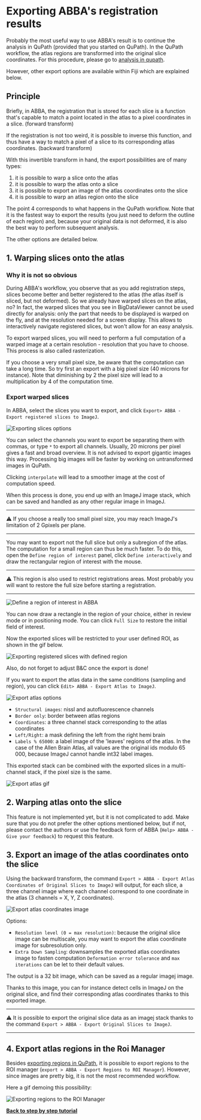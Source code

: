 # Exporting ABBA's registration results

Probably the most useful way to use ABBA's result is to continue the analysis in QuPath (provided that you started on QuPath). In the QuPath workflow, the atlas regions are transformed into the original slice coordinates. For this procedure, please go to [analysis in qupath](qupath_analysis.md).

However, other export options are available within Fiji which are explained below.

## Principle

Briefly, in ABBA, the registration that is stored for each slice is a function that's capable to match a point located in the atlas to a pixel coordinates in a slice. (forward transform)

If the registration is not too weird, it is possible to inverse this function, and thus have a way to match a pixel of a slice to its corresponding atlas coordinates. (backward transform)

With this invertible transform in hand, the export possibilities are of many types:

1. it is possible to warp a slice onto the atlas
2. it is possible to warp the atlas onto a slice
3. it is possible to export an image of the atlas coordinates onto the slice
4. it is possible to warp an atlas region onto the slice

The point 4 corresponds to what happens in the QuPath workflow. Note that it is the fastest way to export the results (you just need to deform the outline of each region) and, because your original data is not deformed, it is also the best way to perform subsequent analysis.

The other options are detailed below.

## 1. Warping slices onto the atlas

### Why it is not so obvious

During ABBA's workflow, you observe that as you add registration steps, slices become better and better registered to the atlas (the atlas itself is sliced, but not deformed). So we already have warped slices on the atlas, no? In fact, the warped slices that you see in BigDataViewer cannot be used directly for analysis: only the part that needs to be displayed is warped on the fly, and at the resolution needed for a screen display. This allows to interactively navigate registered slices, but won't allow for an easy analysis.

To export warped slices, you will need to perform a full computation of a warped image at a certain resolution - resolution that you have to choose. This process is also called rasterization.

If you choose a very small pixel size, be aware that the computation can take a long time. So try first an export with a big pixel size (40 microns for instance). Note that diminishing by 2 the pixel size will lead to a multiplication by 4 of the computation time.

### Export warped slices

In ABBA, select the slices you want to export, and click `Export> ABBA - Export registered slices to ImageJ`. 

![Exporting slices options](assets/img/fiji_export_registered_slices_imagej.png)

You can select the channels you want to export be separating them with commas, or type `*` to export all channels. Usually, 20 microns per pixel gives a fast and broad overview. It is not advised to export gigantic images this way. Processing big images will be faster by working on untransformed images in QuPath.

Clicking `interpolate` will lead to a smoother image at the cost of computation speed.

When this process is done, you end up with an ImageJ image stack, which can be saved and handled as any other regular image in ImageJ.

---

:warning: If you choose a really too small pixel size, you may reach ImageJ's limitation of 2 Gpixels per plane.

---

You may want to export not the full slice but only a subregion of the atlas. The computation for a small region can thus be much faster. To do this, open the `Define region of interest` panel, click `Define interactively` and draw the rectangular region of interest with the mouse. 

---

:warning: This region is also used to restrict registrations areas. Most probably you will want to restore the full size before starting a registration.

---

![Define a region of interest in ABBA](assets/img/fiji_define_ROI.png)


You can now draw a rectangle in the region of your choice, either in review mode or in positioning mode. You can click `Full Size` to restore the initial field of interest.

Now the exported slices will be restricted to your user defined ROI, as shown in the gif below.

![Exporting registered slices with defined region](assets/gif/fiji_export_registered_slices.gif)

Also, do not forget to adjust B&C once the export is done!

If you want to export the atlas data in the same conditions (sampling and region), you can click `Edit> ABBA - Export Atlas to ImageJ`. 

![Export atlas options](assets/img/fiji_atlas_export_options.png)

* `Structural images`: nissl and autofluorescence channels
* `Border only`: border between atlas regions
* `Coordinates`: a three channel stack corresponding to the atlas coordinates
* `Left/Right`: a mask defining the left from the right hemi brain
* `Labels % 65000`: a label image of the 'leaves' regions of the atlas. In the case of the Allen Brain Atlas, all values are the original ids modulo 65 000, because ImageJ cannot handle int32 label images.

This exported stack can be combined with the exported slices in a multi-channel stack, if the pixel size is the same.


![Export atlas gif](assets/gif/fiji_export_atlas.gif)

## 2. Warping atlas onto the slice

This feature is not implemented yet, but it is not complicated to add. Make sure that you do not prefer the other options mentioned below, but if not, please contact the authors or use the feedback form of ABBA (`Help> ABBA - Give your feedback`) to request this feature.


## 3. Export an image of the atlas coordinates onto the slice

Using the backward transform, the command `Export > ABBA - Export Atlas Coordinates of Original Slices to ImageJ` will output, for each slice, a three channel image where each channel correspond to one coordinate in the atlas (3 channels = X, Y, Z coordinates).

![Export atlas coordinates image](assets/img/fiji_export_atlas_coordinates_image.png)

Options:

* `Resolution level (0 = max resolution)`: because the original slice image can be multiscale, you may want to export the atlas coordinate image for subresolution only.
* `Extra Down Sampling`: downsamples the exported atlas coordinates image to fasten computation
 `Deformation error tolerance` and `max iterations` can be let to their default values.
  
The output is a 32 bit image, which can be saved as a regular imagej image. 

Thanks to this image, you can for instance detect cells in ImageJ on the original slice, and find their corresponding atlas coordinates thanks to this exported image. 

---

:warning: It is possible to export the original slice data as an imagej stack thanks to the command `Export > ABBA - Export Original Slices to ImageJ`.

---

## 4. Export atlas regions in the Roi Manager

Besides [exporting regions in QuPath](qupath_analysis.md), it is possible to export regions to the ROI manager (`export > ABBA - Export Regions to ROI Manager`). However, since images are pretty big, it is not the most recommended workflow.

Here a gif demoing this possibility:

![Exporting regions to the ROI Manager](assets/gif/fiji_export_ij1_roi_manager.gif)

[**Back to step by step tutorial**](usage.md)